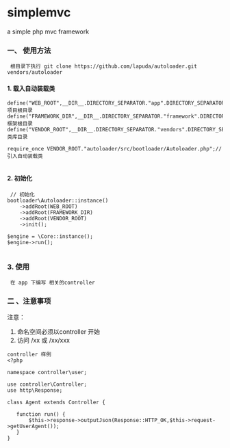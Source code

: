# simplemvc
a simple php mvc framework



### 一、 使用方法
```
 根目录下执行 git clone https://github.com/lapuda/autoloader.git vendors/autoloader
```
#### 1. 载入自动装载类
```
define("WEB_ROOT",__DIR__.DIRECTORY_SEPARATOR."app".DIRECTORY_SEPARATOR);//项目根目录
define("FRAMEWORK_DIR",__DIR__.DIRECTORY_SEPARATOR."framework".DIRECTORY_SEPARATOR);//框架根目录
define("VENDOR_ROOT",__DIR__.DIRECTORY_SEPARATOR."vendors".DIRECTORY_SEPARATOR);// 类库目录

require_once VENDOR_ROOT."autoloader/src/bootloader/Autoloader.php";//引入自动装载类
 
```
#### 2. 初始化

```
 // 初始化
bootloader\Autoloader::instance()
    ->addRoot(WEB_ROOT)
    ->addRoot(FRAMEWORK_DIR)
    ->addRoot(VENDOR_ROOT)
    ->init();

$engine = \Core::instance();
$engine->run();
 
```

### 3. 使用

``` 
 在 app 下编写 相关的controller 
```

### 二 、注意事项

 注意：
 1. 命名空间必须以controller 开始
 2. 访问 /xx 或 /xx/xxx
 ```
 controller 样例
 <?php

namespace controller\user;

use controller\Controller;
use http\Response;

class Agent extends Controller {
   
    function run() {
        $this->response->outputJson(Response::HTTP_OK,$this->request->getUserAgent());
    }
}
```